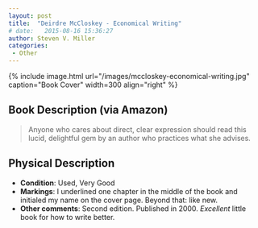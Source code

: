 ```yaml
---
layout: post
title:  "Deirdre McCloskey - Economical Writing"
# date:   2015-08-16 15:36:27
author: Steven V. Miller
categories: 
 - Other
---
```



{% include image.html url="/images/mccloskey-economical-writing.jpg" caption="Book Cover" width=300 align="right" %}

## Book Description (via Amazon)

> Anyone who cares about direct, clear expression should read this lucid, delightful gem by an author who practices what she advises.

## Physical Description

- **Condition**: Used, Very Good
- **Markings**: I underlined one chapter in the middle of the book and initialed my name on the cover page. Beyond that: like new.
- **Other comments**: Second edition. Published in 2000. *Excellent* little book for how to write better.
